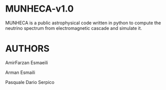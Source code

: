 # MUNHECA-v1.0
MUNHECA is a public astrophysical code written in python to compute the neutrino spectrum from electromagnetic cascade and simulate it. 


# AUTHORS
AmirFarzan Esmaeili 

Arman Esmaili

Pasquale Dario Serpico


